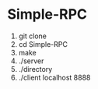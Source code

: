 # Simple-RPC 
1. git clone 
2. cd Simple-RPC
3. make
4. ./server
5. ./directory
6. ./client localhost 8888
